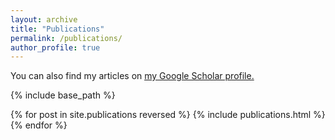 ```yaml
---
layout: archive
title: "Publications"
permalink: /publications/
author_profile: true
---
```



You can also find my articles on <u><a href="https://scholar.google.com/citations?user=CG6rNcwAAAAJ">my Google Scholar profile</a>.</u>


{% include base_path %}

{% for post in site.publications reversed %}
  {% include publications.html %}
{% endfor %}
